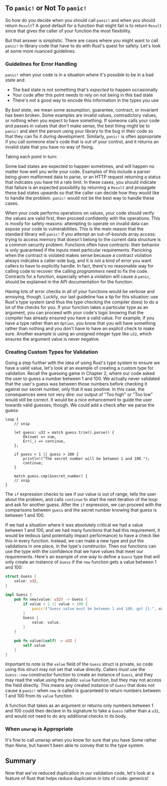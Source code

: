## To `panic!` or Not To `panic!`

So how do you decide when you should call `panic!` and when you should return
`Result`? A good default for a function that might fail is to return `Result`
since that gives the caller of your function the most flexibility.

But that answer is simplistic. There are cases where you might want to call
`panic!` in library code that have to do with Rust's quest for safety. Let's
look at some more nuanced guidelines.

### Guidelines for Error Handling

`panic!` when your code is in a situation where it's possible to be in a bad
state and:

* The bad state is not something that's *expected* to happen occasionally
* Your code after this point needs to rely on not being in this bad state
* There's not a good way to encode this information in the types you use

By *bad state*, we mean some assumption, guarantee, contract, or invariant has
been broken. Some examples are invalid values, contradictory values, or
nothing when you expect to have something. If someone calls your code and
passes in values that don't make sense, the best thing might be to `panic!` and
alert the person using your library to the bug in their code so that they can
fix it during development. Similarly, `panic!` is often appropriate if you call
someone else's code that is out of your control, and it returns an invalid
state that you have no way of fixing.

Taking each point in turn:

Some bad states are expected to happen sometimes, and will happen no matter how
well you write your code. Examples of this include a parser being given
malformed data to parse, or an HTTP request returning a status that indicates
you have hit a rate limit. In these cases, you should indicate that failure is
an expected possibility by returning a `Result` and propagate these bad states
upwards so that the caller can decide how they would like to handle the
problem. `panic!` would not be the best way to handle these cases.

When your code performs operations on values, your code should verify the
values are valid first, then proceed confidently with the operations. This is
mostly for safety reasons: attempting to operate on invalid data can expose
your code to vulnerabilities. This is the main reason that the standard library
will `panic!` if you attempt an out-of-bounds array access: trying to access
memory that doesn't belong to the current data structure is a common security
problem. Functions often have *contracts*: their behavior is only guaranteed if
the inputs meet particular requirements. Panicking when the contract is
violated makes sense because a contract violation always indicates a
caller-side bug, and it is not a kind of error you want callers to have to
explicitly handle. In fact, there's no reasonable way for calling code to
recover: the calling *programmers* need to fix the code. Contracts for a
function, especially when a violation will cause a `panic`, should be explained
in the API documentation for the function.

Having lots of error checks in all of your functions would be verbose and
annoying, though. Luckily, our last guideline has a tip for this situation: use
Rust's type system (and thus the type checking the compiler does) to do a lot
of the checks for you. If your function takes a particular type as an argument,
you can proceed with your code's logic knowing that the compiler has already
ensured you have a valid value. For example, if you have a type rather than an
`Option`, you know that you will have something rather than nothing and you
don't have to have an explicit check to make sure. Another example is using an
unsigned integer type like `u32`, which ensures the argument value is never
negative.

### Creating Custom Types for Validation

Going a step further with the idea of using Rust's type system to ensure we
have a valid value, let's look at an example of creating a custom type for
validation. Recall the guessing game in Chapter 2, where our code asked the user
to guess a number between 1 and 100. We actually never validated that the
user's guess was between those numbers before checking it against our secret
number, only that it was positive. In this case, the consequences were not very
dire: our output of "Too high" or "Too low" would still be correct. It would be
a nice enhancement to guide the user towards valid guesses, though. We could
add a check after we parse the guess:

```rust,ignore
loop {
    // snip

    let guess: u32 = match guess.trim().parse() {
        Ok(num) => num,
        Err(_) => continue,
    };

    if guess < 1 || guess > 100 {
        println!("The secret number will be between 1 and 100.");
        continue;
    }

    match guess.cmp(&secret_number) {
    // snip
}
```

<!-- I'll add wingding numbers in the libreoffice file /Carol -->

The `if` expression checks to see if our value is out of range, tells the user
about the problem, and calls `continue` to start the next iteration of the loop
and ask for another guess. After the `if` expression, we can proceed with the
comparisons between `guess` and the secret number knowing that guess is between
1 and 100.

If we had a situation where it was absolutely critical we had a value between 1
and 100, and we had many functions that had this requirement, it would be
tedious (and potentially impact performance) to have a check like this in every
function. Instead, we can make a new type and put the validations in one place,
in the type's constructor. Then our functions can use the type with the
confidence that we have values that meet our requirements. Here's an example of
one way to define a `Guess` type that will only create an instance of `Guess`
if the `new` function gets a value between 1 and 100:

```rust
struct Guess {
    value: u32,
}

impl Guess {
    pub fn new(value: u32) -> Guess {
        if value < 1 || value > 100 {
            panic!("Guess value must be between 1 and 100, got {}.", value);
        }
        Guess {
            value: value,
        }
    }

    pub fn value(&self) -> u32 {
        self.value
    }
}
```

Important to note is the `value` field of the `Guess` struct is private, so
code using this struct may not set that value directly. Callers *must* use the
`Guess::new` constructor function to create an instance of `Guess`, and they
may read the value using the public `value` function, but they may not access
the field directly. This means any created instance of `Guess` that does not
cause a `panic!` when `new` is called is guaranteed to return numbers between 1
and 100 from its `value` function.

A function that takes as an argument or returns only numbers between 1 and 100
could then declare in its signature to take a `Guess` rather than a `u32`, and
would not need to do any additional checks in its body.

### When `unwrap` is Appropriate

It's fine to call unwrap when you know for sure that you have Some rather than
None, but haven't been able to convey that to the type system.

## Summary

Now that we've reduced duplication in our validation code, let's look at a feature of Rust that helps reduce duplication in lots of code: generics!
